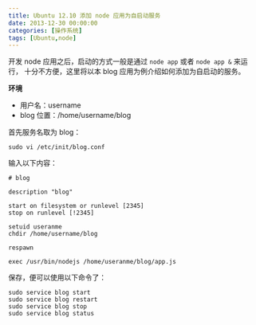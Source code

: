 ```yaml
---
title: Ubuntu 12.10 添加 node 应用为自启动服务
date: 2013-12-30 00:00:00
categories: [操作系统]
tags: [Ubuntu,node]
---
```


开发 node 应用之后，启动的方式一般是通过 ```node app``` 或者 ```node app &``` 来运行，
十分不方便，这里将以本 blog 应用为例介绍如何添加为自启动的服务。

**环境**

* 用户名：username
* blog 位置：/home/username/blog

首先服务名取为 blog：
```
sudo vi /etc/init/blog.conf
```

输入以下内容：
```
# blog

description "blog"

start on filesystem or runlevel [2345]
stop on runlevel [!2345]

setuid useranme
chdir /home/username/blog

respawn

exec /usr/bin/nodejs /home/useranme/blog/app.js
```

保存，便可以使用以下命令了：
```
sudo service blog start
sudo service blog restart
sudo service blog stop
sudo service blog status
```